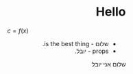 <style>
    html {
        direction: rtl;
    }
    eqn, table, .katex {
        direction: ltr;
    }
</style>
# Hello
$$c = f(x)$$
* שלום - is the best thing.
* props  - יובל.

<direction>
שלום אני יובל